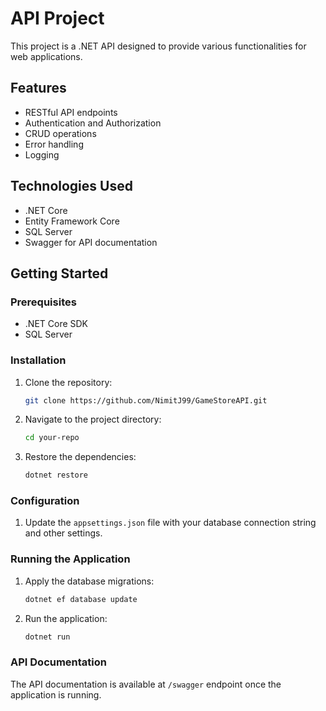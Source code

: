 # API Project

This project is a .NET API designed to provide various functionalities for web applications.

## Features

- RESTful API endpoints
- Authentication and Authorization
- CRUD operations
- Error handling
- Logging

## Technologies Used

- .NET Core
- Entity Framework Core
- SQL Server
- Swagger for API documentation

## Getting Started

### Prerequisites

- .NET Core SDK
- SQL Server

### Installation

1. Clone the repository:
    ```sh
    git clone https://github.com/NimitJ99/GameStoreAPI.git
    ```
2. Navigate to the project directory:
    ```sh
    cd your-repo
    ```
3. Restore the dependencies:
    ```sh
    dotnet restore
    ```

### Configuration

1. Update the `appsettings.json` file with your database connection string and other settings.

### Running the Application

1. Apply the database migrations:
    ```sh
    dotnet ef database update
    ```
2. Run the application:
    ```sh
    dotnet run
    ```

### API Documentation

The API documentation is available at `/swagger` endpoint once the application is running.
